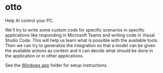 # otto
Help AI control your PC.

We'll try to write some custom code for specific scenarios in specific applications like responding in Microsoft Teams and writing code in Visual Studio Code.
This will help us learn what is possible with the available tools.
Then we can try to generalize the integration so that a model can be given the available actions as context and it can decide what should be done in the application or in other applications.

See the [Windows app](./python/README.md) folder for setup instructions.
